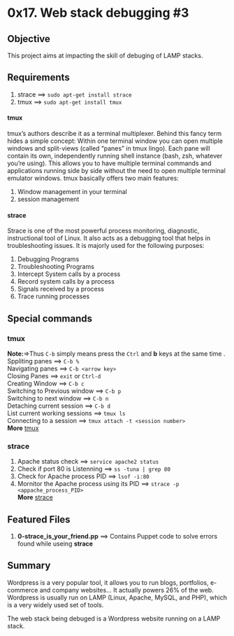 # 0x17. Web stack debugging #3

## Objective
This project aims at impacting the skill of debuging of LAMP stacks.

## Requirements
1. strace ==> `sudo apt-get install strace`
2. tmux ==> `sudo apt-get install tmux`

#### tmux
tmux’s authors describe it as a terminal multiplexer. Behind this fancy term hides a simple concept: Within one terminal window you can open multiple windows and split-views (called “panes” in tmux lingo). Each pane will contain its own, independently running shell instance (bash, zsh, whatever you’re using). This allows you to have multiple terminal commands and applications running side by side without the need to open multiple terminal emulator windows.
tmux basically offers two main features:

1. Window management in your terminal
2. session management

#### strace
Strace is one of the most powerful process monitoring, diagnostic, instructional tool of Linux. It also acts as a debugging tool that helps in troubleshooting issues. It is majorly used for the following purposes:

1. Debugging Programs
2. Troubleshooting Programs
3. Intercept System calls by a process
4. Record system calls by a process
5. Signals received by a process
6. Trace running processes

## Special commands
### tmux
**Note:**=>Thus `C-b` simply means press the `Ctrl` and **b** keys at the same time  .
Sppliting panes ==> `C-b %`  
Navigating panes ==> `C-b <arrow key>`  
Closing Panes ==> `exit` or `Ctrl-d`  
Creating Window ==> `C-b c`  
Switching to Previous window ==> `C-b p`  
Switching to next window ==> `C-b n`  
Detaching current session ==> `C-b d`  
List current working sessions ==> `tmux ls`  
Connecting to a session ==> `tmux attach -t <session number>`  
**More** [tmux](https://www.hamvocke.com/blog/a-quick-and-easy-guide-to-tmux/)  

### strace
1. Apache status check ==> `service apache2 status`  
2. Check if port 80 is Listenning ==> `ss -tuna | grep 80`  
3. Check for Apache process PID ==> `lsof -i:80`  
4. Mornitor the Apache process using its PID ==> `strace -p <appache_process_PID>`  
**More** [strace](https://medium.com/@donjoedbest/how-i-resolved-an-http-500-error-with-tmux-and-strace-d429d46ebc79)  

## Featured Files
1. **0-strace_is_your_friend.pp** ==> Contains Puppet code to solve errors found while useing **strace**

## Summary
Wordpress is a very popular tool, it allows you to run blogs, portfolios, e-commerce and company websites… It actually powers 26% of the web. Wordpress is usually run on LAMP (Linux, Apache, MySQL, and PHP), which is a very widely used set of tools.

The web stack being debuged is a Wordpress website running on a LAMP stack.
